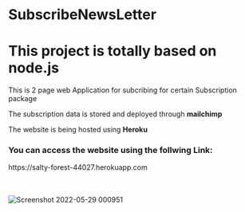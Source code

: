 # SubscribeNewsLetter
<h1>This project is totally based on node.js</h1>
<p>This is 2 page web Application for subcribing for certain Subscription package</p>
<p> The subscription data is stored and deployed through <strong>mailchimp</strong></p>
<p> The website is being hosted using <strong>Heroku</strong></p>


<h3>You can access the website using the follwing Link:</h3>
https://salty-forest-44027.herokuapp.com
</br></br></br>


![Screenshot 2022-05-29 000951](https://user-images.githubusercontent.com/66233331/170838750-f2ee1fe0-c68a-4731-98cd-bc363ddadaae.png)

